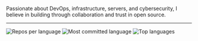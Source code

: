 Passionate about DevOps, infrastructure, servers, and cybersecurity, I believe in building through collaboration and trust in open source. 

------

![Repos per language](http://github-profile-summary-cards.vercel.app/api/cards/repos-per-language?username=ZackaryW&theme=algolia&nocache=true)
![Most committed language](http://github-profile-summary-cards.vercel.app/api/cards/most-commit-language?username=ZackaryW&theme=algolia&nocache=true)
![Top languages](https://github-readme-stats.vercel.app/api/top-langs/?username=ZackaryW&layout=compact&theme=algolia&hide_border=true&langs_count=10&nocache=true)
